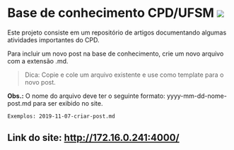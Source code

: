 # Base de conhecimento CPD/UFSM <img src="https://pbs.twimg.com/profile_images/2600078255/cpd.png" />

Este projeto consiste em um repositório de artigos documentando algumas atividades importantes do CPD.

Para incluir um novo post na base de conhecimento, crie um novo arquivo com a extensão .md.


>  Dica: Copie e cole um arquivo existente e use como template para o novo post.

**Obs.:** O nome do arquivo deve ter o seguinte formato: yyyy-mm-dd-nome-post.md para ser exibido no site.

`Exemplos: 2019-11-07-criar-post.md`


## Link do site: http://172.16.0.241:4000/
